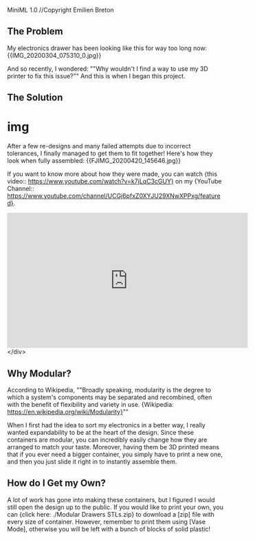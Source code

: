 MiniML 1.0
//Copyright Emilien Breton

The Problem
-----------

My electronics drawer has been looking like this for way too long now:
	{{IMG_20200304_075310_0.jpg}}

And so recently, I wondered:
	""Why wouldn't I find a way to use my 3D printer to fix this issue?""
And this is when I began this project.


The Solution
------------

# img
After a few re-designs and many failed attempts due to incorrect tolerances, I finally managed to get them to fit together! Here's how they look when fully assembled:
	{{FJIMG_20200420_145646.jpg}}

If you want to know more about how they were made, you can watch {this video:: https://www.youtube.com/watch?v=k7jLqC3cGUY} on my {YouTube Channel:: https://www.youtube.com/channel/UCGj6pfxZ0XYJU29XNwXPPxg/featured}.
	<div class="iframe-container"><iframe width="560" height="315" src="https:\/\/www.youtube.com\/embed\/k7jLqC3cGUY" frameborder="0" allow="accelerometer; autoplay; encrypted-media; gyroscope; picture-in-picture" allowfullscreen></iframe><\/div>


Why Modular?
------------

According to Wikipedia,
""Broadly speaking, modularity is the degree to which a system's components may be separated and recombined, often with the benefit of flexibility and variety in use.
{Wikipedia: https://en.wikipedia.org/wiki/Modularity}""

When I first had the idea to sort my electronics in a better way, I really wanted expandability to be at the heart of the design. Since these containers are modular, you can incredibly easily change how they are arranged to match your taste. Moreover, having them be 3D printed means that if you ever need a bigger container, you simply have to print a new one, and then you just slide it right in to instantly assemble them.


How do I Get my Own?
--------------------

A lot of work has gone into making these containers, but I figured I would still open the design up to the public. If you would like to print your own, you can {click here: ./Modular Drawers STLs.zip} to download a [zip] file with every size of container. However, remember to print them using [Vase Mode], otherwise you will be left with a bunch of blocks of solid plastic!
